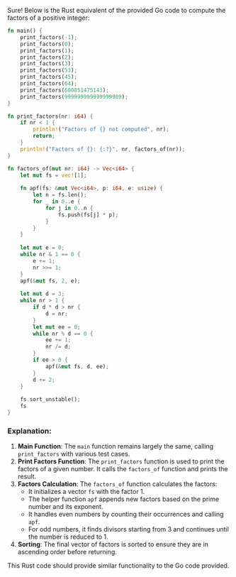  Sure! Below is the Rust equivalent of the provided Go code to compute the factors of a positive integer:

```rust
fn main() {
    print_factors(-1);
    print_factors(0);
    print_factors(1);
    print_factors(2);
    print_factors(3);
    print_factors(53);
    print_factors(45);
    print_factors(64);
    print_factors(600851475143);
    print_factors(999999999999999989);
}

fn print_factors(nr: i64) {
    if nr < 1 {
        println!("Factors of {} not computed", nr);
        return;
    }
    println!("Factors of {}: {:?}", nr, factors_of(nr));
}

fn factors_of(mut nr: i64) -> Vec<i64> {
    let mut fs = vec![1];
    
    fn apf(fs: &mut Vec<i64>, p: i64, e: usize) {
        let n = fs.len();
        for _ in 0..e {
            for j in 0..n {
                fs.push(fs[j] * p);
            }
        }
    }
    
    let mut e = 0;
    while nr & 1 == 0 {
        e += 1;
        nr >>= 1;
    }
    apf(&mut fs, 2, e);
    
    let mut d = 3;
    while nr > 1 {
        if d * d > nr {
            d = nr;
        }
        let mut ee = 0;
        while nr % d == 0 {
            ee += 1;
            nr /= d;
        }
        if ee > 0 {
            apf(&mut fs, d, ee);
        }
        d += 2;
    }
    
    fs.sort_unstable();
    fs
}
```

### Explanation:
1. **Main Function**: The `main` function remains largely the same, calling `print_factors` with various test cases.
2. **Print Factors Function**: The `print_factors` function is used to print the factors of a given number. It calls the `factors_of` function and prints the result.
3. **Factors Calculation**: The `factors_of` function calculates the factors:
   - It initializes a vector `fs` with the factor 1.
   - The helper function `apf` appends new factors based on the prime number and its exponent.
   - It handles even numbers by counting their occurrences and calling `apf`.
   - For odd numbers, it finds divisors starting from 3 and continues until the number is reduced to 1.
4. **Sorting**: The final vector of factors is sorted to ensure they are in ascending order before returning.

This Rust code should provide similar functionality to the Go code provided.

